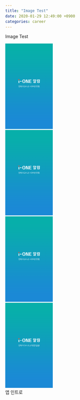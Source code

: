```yaml
---
title: "Image Test"
date: 2020-01-29 12:49:00 +0900
categories: career
---
```


Image Test

<style type="text/css">
	.custom-list ul {
	    list-style: none;
	    margin: 0;
	    padding: 0;
	  }
	.custom-list li {
	    margin: 0 0 0 0;
	    padding: 0 0 0 0;
	    border:  0;
	    float: left;
	  }
	 .custom-list img {
	    max-width: 30%;
	    height: auto !important;
	  }
</style>

<div class="custom-list">
	<ul>
		<li><img src="/images/test/mini_intro.png" /></li>
		<li><img src="/images/test/mini_intro.png" /></li>
		<li><img src="/images/test/mini_intro.png" /></li>
		<li><img src="/images/test/mini_intro.png" /></li>
	</ul>
</div>
<br />
앱 인트로